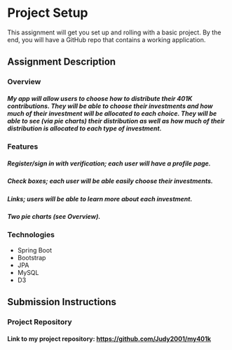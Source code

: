 # Project Setup
This assignment will get you set up and rolling with a basic project. By the end, you will have a GitHub repo that contains a working application.

## Assignment Description

### Overview ###
##### My app will allow users to choose how to distribute their 401K contributions. They will be able to choose their investments and how much of their investment will be allocated to each choice. They will be able to see (via pie charts) their distribution as well as how much of their distribution is allocated to each type of investment. #####

### Features ###
##### Register/sign in with verification; each user will have a profile page. #####
##### Check boxes; each user will be able easily choose their investments. #####
##### Links; users will be able to learn more about each investment. #####
##### Two pie charts (see Overview). #####

### Technologies ###
* Spring Boot
* Bootstrap
* JPA
* MySQL
* D3

## Submission Instructions

### Project Repository
#### Link to my project repository:  https://github.com/Judy2001/my401k ####
